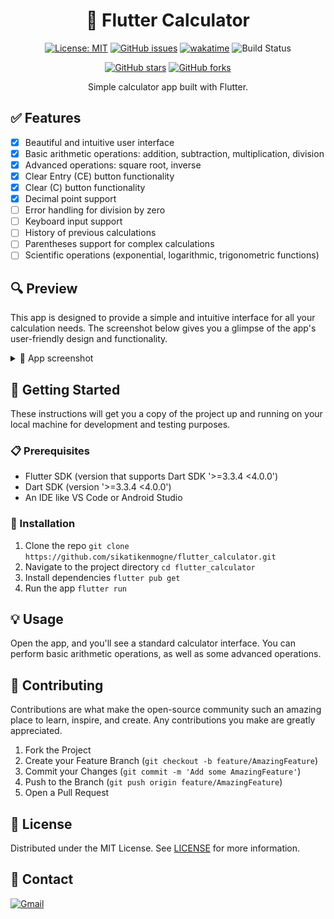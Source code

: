 <h1 align="center">  🧮  Flutter Calculator </h1>

<div align="center">

[![License: MIT](https://img.shields.io/badge/License-MIT-yellow.svg)](https://opensource.org/licenses/MIT)
[![GitHub issues](https://img.shields.io/github/issues/sikatikenmogne/flutter_calculator)](https://github.com/sikatikenmogne/flutter_calculator/issues)
[![wakatime](https://wakatime.com/badge/user/018cee13-789a-4312-ba87-bff7005ff31b/project/372f01fd-4d0b-483b-b027-de232d6b4adb.svg)](https://wakatime.com/badge/user/018cee13-789a-4312-ba87-bff7005ff31b/project/372f01fd-4d0b-483b-b027-de232d6b4adb)
![Build Status](https://github.com/sikatikenmogne/flutter_calculator/actions/workflows/flutter-ci.yml/badge.svg)
<!-- [![Coverage Status](https://coveralls.io/repos/github/yourusername/yourrepository/badge.svg?branch=master)](https://coveralls.io/github/yourusername/yourrepository?branch=master) -->
[![GitHub stars](https://img.shields.io/github/stars/sikatikenmogne/flutter_calculator)](https://github.com/sikatikenmogne/flutter_calculator/stargazers)
[![GitHub forks](https://img.shields.io/github/forks/sikatikenmogne/flutter_calculator)](https://github.com/sikatikenmogne/flutter_calculator/network)

Simple calculator app built with Flutter.

</div>

## ✅ Features

- [x] Beautiful and intuitive user interface
- [x] Basic arithmetic operations: addition, subtraction, multiplication, division
- [x] Advanced operations: square root, inverse
- [x] Clear Entry (CE) button functionality
- [x] Clear (C) button functionality
- [x] Decimal point support
- [ ] Error handling for division by zero
- [ ] Keyboard input support
- [ ] History of previous calculations
- [ ] Parentheses support for complex calculations
- [ ] Scientific operations (exponential, logarithmic, trigonometric functions)
  
## :mag: Preview

This app is designed to provide a simple and intuitive interface for all your calculation needs. The screenshot below gives you a glimpse of the app's user-friendly design and functionality.

<details>
<summary>📸 App screenshot</summary>
<div align="center">

<img src="screenshot.png" height="600px">

</div>
</details>

## :rocket: Getting Started

These instructions will get you a copy of the project up and running on your local machine for development and testing purposes.

### :clipboard: Prerequisites

- Flutter SDK (version that supports Dart SDK '>=3.3.4 <4.0.0')
- Dart SDK (version '>=3.3.4 <4.0.0')
- An IDE like VS Code or Android Studio

### :wrench: Installation

1. Clone the repo `git clone https://github.com/sikatikenmogne/flutter_calculator.git`
2. Navigate to the project directory `cd flutter_calculator`
3. Install dependencies `flutter pub get`
4. Run the app `flutter run`

## :bulb: Usage

Open the app, and you'll see a standard calculator interface. You can perform basic arithmetic operations, as well as some advanced operations.

## :handshake: Contributing

Contributions are what make the open-source community such an amazing place to learn, inspire, and create. Any contributions you make are greatly appreciated.

   1. Fork the Project
   2. Create your Feature Branch (`git checkout -b feature/AmazingFeature`)
   3. Commit your Changes (`git commit -m 'Add some AmazingFeature'`)
   4. Push to the Branch (`git push origin feature/AmazingFeature`)
   5. Open a Pull Request

## :page_with_curl: License

Distributed under the MIT License. See [LICENSE](LICENSE) for more information.

## :email: Contact

[![Gmail](https://img.shields.io/badge/Gmail-D14836?style=for-the-badge&logo=gmail&logoColor=white)](mailto:sikatikenmogne@gmail.com)
